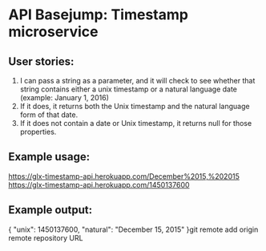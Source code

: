 # API Basejump: Timestamp microservice

## User stories:

1. I can pass a string as a parameter, and it will check to see whether that string contains either a unix timestamp or a natural language date (example: January 1, 2016)
2. If it does, it returns both the Unix timestamp and the natural language form of that date.
3. If it does not contain a date or Unix timestamp, it returns null for those properties.

## Example usage:
https://glx-timestamp-api.herokuapp.com/December%2015,%202015
https://glx-timestamp-api.herokuapp.com/1450137600

## Example output:
{ "unix": 1450137600, "natural": "December 15, 2015" }git remote add origin remote repository URL
